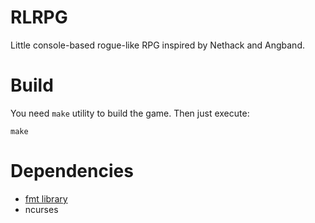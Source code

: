 # RLRPG

Little console-based rogue-like RPG inspired by Nethack and Angband.

# Build

You need ```make``` utility to build the game. Then just execute:
```
make
```

# Dependencies

- [fmt library](https://github.com/fmtlib/fmt)
- ncurses
